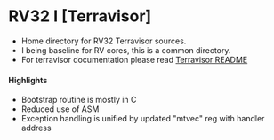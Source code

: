 # RV32 I [Terravisor]

* Home directory for RV32 Terravisor sources.
* I being baseline for RV cores, this is a common directory.
* For terravisor documentation please read [Terravisor README](../../../../../visor/terravisor/README.md)

#### Highlights
* Bootstrap routine is mostly in C
* Reduced use of ASM
* Exception handling is unified by updated "mtvec" reg with handler address
